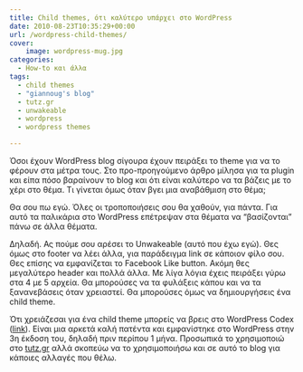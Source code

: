 ```yaml
---
title: Child themes, ότι καλύτερο υπάρχει στο WordPress
date: 2010-08-23T10:35:29+00:00
url: /wordpress-child-themes/
cover:
    image: wordpress-mug.jpg
categories:
  - How-to και άλλα
tags:
  - child themes
  - "giannoug's blog"
  - tutz.gr
  - unwakeable
  - wordpress
  - wordpress themes

---
```

Όσοι έχουν WordPress blog σίγουρα έχουν πειράξει το theme για να το φέρουν στα μέτρα τους. Στο προ-προηγούμενο άρθρο μίλησα για τα plugin και είπα πόσο βαραίνουν το blog και ότι είναι καλύτερο να τα βάζεις με το χέρι στο θέμα. Τι γίνεται όμως όταν βγει μια αναβάθμιση στο θέμα;

Θα σου πω εγώ. Όλες οι τροποποιήσεις σου θα χαθούν, για πάντα. Για αυτό τα παλικάρια στο WordPress επέτρεψαν στα θέματα να &#8220;βασίζονται&#8221; πάνω σε άλλα θέματα.

Δηλαδή. Ας πούμε σου αρέσει το Unwakeable (αυτό που έχω εγώ). Θες όμως στο footer να λέει άλλα, για παράδειγμα link σε κάποιον φίλο σου. Θες επίσης να εμφανίζεται το Facebook Like button. Ακόμη θες μεγαλύτερο header και πολλά άλλα. Με λίγα λόγια έχεις πειράξει γύρω στα 4 με 5 αρχεία. Θα μπορούσες να τα φυλάξεις κάπου και να τα ξανανεβάσεις όταν χρειαστεί. Θα μπορούσες όμως να δημιουργήσεις ένα child theme.

Ότι χρειάζεσαι για ένα child theme μπορείς να βρεις στο WordPress Codex ([link](http://codex.wordpress.org/Child_Themes)). Είναι μια αρκετά καλή πατέντα και εμφανίστηκε στο WordPress στην 3η έκδοση του, δηλαδή πριν περίπου 1 μήνα. Προσωπικά το χρησιμοποιώ στο <a href="http://tutz.gr/" class="broken_link" rel="nofollow">tutz.gr</a> αλλά σκοπεύω να το χρησιμοποιήσω και σε αυτό το blog για κάποιες αλλαγές που θέλω.